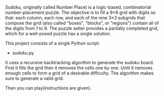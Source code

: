 Sudoku, originally called Number Place) is a logic-based,
combinatorial number-placement puzzle.
The objective is to fill a 9×9 grid with digits so that:
each column, each row, and each of the nine 3×3 subgrids
that compose the grid (also called "boxes", "blocks", or "regions")
contain all of the digits from 1 to 9.
The puzzle setter provides a partially completed grid,
which for a well-posed puzzle has a single solution.

This project consists of a single Python script:
- sudoku.py

It uses a recursive backtracking algorithm to generate the sudoku board.
First it fills the grid then it removes the cells one by one.
Until it removes enough cells to form a grid of a desirable difficulty.
The algorithm makes sure to generate a valid grid.

Then you can play(instructions are given).